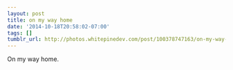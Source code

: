 ```yaml
---
layout: post
title: on my way home
date: '2014-10-18T20:58:02-07:00'
tags: []
tumblr_url: http://photos.whitepinedev.com/post/100378747163/on-my-way-home
---
```

On my way home.
